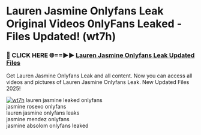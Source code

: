 # Lauren Jasmine Onlyfans Leak Original Videos 0nlyFans Leaked - Files Updated! (wt7h)

<h3>🔴 CLICK HERE 🌐==►► <a href="https://tinyurl.com/x26r9saj" rel="nofollow">Lauren Jasmine Onlyfans Leak Updated Files</a></h3>

Get Lauren Jasmine Onlyfans Leak and all content. Now you can access all videos and pictures of Lauren Jasmine Onlyfans Leak. New Updated Files 2025!

[![wt7h](https://i.imgur.com/LkgZPqh.gif)](https://tinyurl.com/x26r9saj)
lauren jasmine leaked onlyfans<br>
jasmine rosexo onlyfans<br>
lauren jasmine onlyfans leaks<br>
jasmine mendez onlyfans<br>
jasmine absolom onlyfans leaked